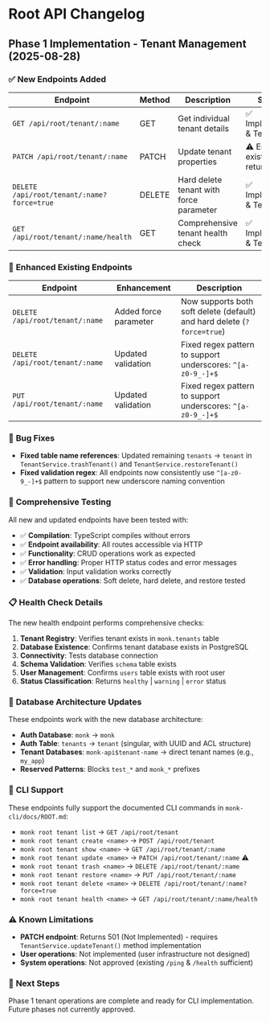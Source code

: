 # Root API Changelog

## Phase 1 Implementation - Tenant Management (2025-08-28)

### ✅ **New Endpoints Added**

| **Endpoint** | **Method** | **Description** | **Status** |
|--------------|------------|-----------------|------------|
| `GET /api/root/tenant/:name` | GET | Get individual tenant details | ✅ Implemented & Tested |
| `PATCH /api/root/tenant/:name` | PATCH | Update tenant properties | ⚠️ Endpoint exists, returns 501 |
| `DELETE /api/root/tenant/:name?force=true` | DELETE | Hard delete tenant with force parameter | ✅ Implemented & Tested |
| `GET /api/root/tenant/:name/health` | GET | Comprehensive tenant health check | ✅ Implemented & Tested |

### 🔧 **Enhanced Existing Endpoints**

| **Endpoint** | **Enhancement** | **Description** |
|--------------|-----------------|-----------------|
| `DELETE /api/root/tenant/:name` | Added force parameter | Now supports both soft delete (default) and hard delete (`?force=true`) |
| `DELETE /api/root/tenant/:name` | Updated validation | Fixed regex pattern to support underscores: `^[a-z0-9_-]+$` |
| `PUT /api/root/tenant/:name` | Updated validation | Fixed regex pattern to support underscores: `^[a-z0-9_-]+$` |

### 🐛 **Bug Fixes**

- **Fixed table name references**: Updated remaining `tenants` → `tenant` in `TenantService.trashTenant()` and `TenantService.restoreTenant()`
- **Fixed validation regex**: All endpoints now consistently use `^[a-z0-9_-]+$` pattern to support new underscore naming convention

### 🧪 **Comprehensive Testing**

All new and updated endpoints have been tested with:

- ✅ **Compilation**: TypeScript compiles without errors
- ✅ **Endpoint availability**: All routes accessible via HTTP
- ✅ **Functionality**: CRUD operations work as expected
- ✅ **Error handling**: Proper HTTP status codes and error messages
- ✅ **Validation**: Input validation works correctly
- ✅ **Database operations**: Soft delete, hard delete, and restore tested

### 📋 **Health Check Details**

The new health endpoint performs comprehensive checks:

1. **Tenant Registry**: Verifies tenant exists in `monk.tenants` table
2. **Database Existence**: Confirms tenant database exists in PostgreSQL
3. **Connectivity**: Tests database connection
4. **Schema Validation**: Verifies `schema` table exists
5. **User Management**: Confirms `users` table exists with root user
6. **Status Classification**: Returns `healthy` | `warning` | `error` status

### 🔀 **Database Architecture Updates**

These endpoints work with the new database architecture:

- **Auth Database**: `monk` → `monk`
- **Auth Table**: `tenants` → `tenant` (singular, with UUID and ACL structure)
- **Tenant Databases**: `monk-api$tenant-name` → direct tenant names (e.g., `my_app`)
- **Reserved Patterns**: Blocks `test_*` and `monk_*` prefixes

### 📖 **CLI Support**

These endpoints fully support the documented CLI commands in `monk-cli/docs/ROOT.md`:

- `monk root tenant list` → `GET /api/root/tenant`
- `monk root tenant create <name>` → `POST /api/root/tenant`
- `monk root tenant show <name>` → `GET /api/root/tenant/:name`
- `monk root tenant update <name>` → `PATCH /api/root/tenant/:name` ⚠️
- `monk root tenant trash <name>` → `DELETE /api/root/tenant/:name`
- `monk root tenant restore <name>` → `PUT /api/root/tenant/:name`
- `monk root tenant delete <name>` → `DELETE /api/root/tenant/:name?force=true`
- `monk root tenant health <name>` → `GET /api/root/tenant/:name/health`

### ⚠️ **Known Limitations**

- **PATCH endpoint**: Returns 501 (Not Implemented) - requires `TenantService.updateTenant()` method implementation
- **User operations**: Not implemented (user infrastructure not designed)
- **System operations**: Not approved (existing `/ping` & `/health` sufficient)

### 🎯 **Next Steps**

Phase 1 tenant operations are complete and ready for CLI implementation. Future phases not currently approved.
